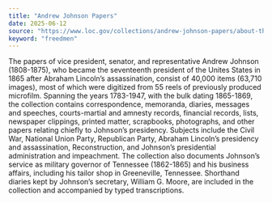 ```yaml
---
title: "Andrew Johnson Papers"
date: 2025-06-12
source: "https://www.loc.gov/collections/andrew-johnson-papers/about-this-collection/"
keyword: "freedmen"
---
```


The papers of vice president, senator, and representative Andrew Johnson (1808-1875), who became the seventeenth president of the Unites States in 1865 after Abraham Lincoln&rsquo;s assassination, consist of 40,000 items (63,710 images), most of which were digitized from 55 reels of previously produced microfilm. Spanning the years 1783-1947, with the bulk dating 1865-1869, the collection contains correspondence, memoranda, diaries, messages and speeches, courts-martial and amnesty records, financial records, lists, newspaper clippings, printed matter, scrapbooks, photographs, and other papers relating chiefly to Johnson&rsquo;s presidency. Subjects include the Civil War, National Union Party, Republican Party, Abraham Lincoln&rsquo;s presidency and assassination, Reconstruction, and Johnson&rsquo;s presidential administration and impeachment. The collection also documents Johnson&rsquo;s service as military governor of Tennessee (1862-1865) and his business affairs, including his tailor shop in Greeneville, Tennessee. Shorthand diaries kept by Johnson&rsquo;s secretary, William G. Moore, are included in the collection and accompanied by typed transcriptions.


